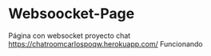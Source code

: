 # Websoocket-Page
Página con websocket proyecto chat
https://chatroomcarlospoqw.herokuapp.com/
Funcionando
